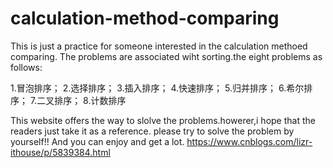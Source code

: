# calculation-method-comparing
This is just a practice for someone interested in the calculation methoed comparing.
The problems are associated wiht sorting.the eight problems as follows:

1.冒泡排序； 
2.选择排序； 
3.插入排序； 
4.快速排序； 
5.归并排序； 
6.希尔排序； 
7.二叉排序； 
8.计数排序

This website offers the way to slolve the problems.howerer,i hope that the readers just take it as a reference.
please try to solve the problem by yourself!! And you can enjoy and get a lot.
https://www.cnblogs.com/lizr-ithouse/p/5839384.html
